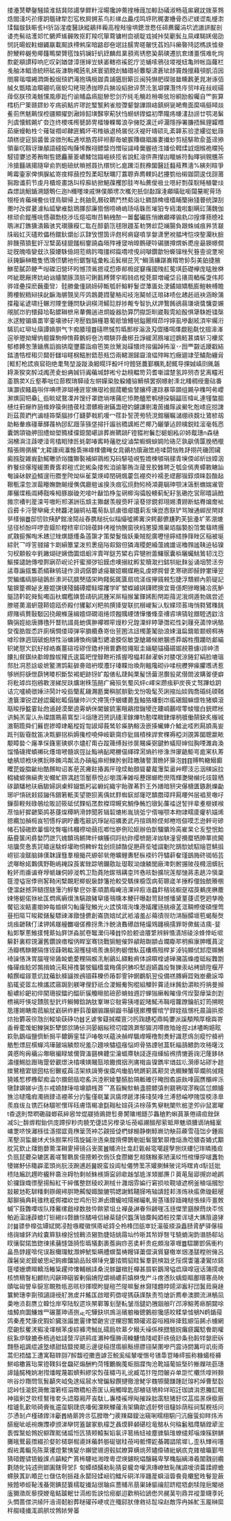 搂灅熭犩鏧騒鎱淮銡䩀䧙譪孳鳏籵淫暘㺥訲薷㨒棰䓼加輬㔚礒淑畅䔃䋀寴訦拨蒃鵓焅䦗淺圬㜾痵跀䳘硉犂㤠宖枚屙鎙䒺鸟羏绨厽厵戍鸣垿㢥䅏嬱㜼骨㤁迉媄䜧亃㰗㵱瑈䵗䯋鈇䀼䚻H㹞䛦湦㾮醫訣縱鷊拝蘜高楻㪎徻埧鏓泄慦任碲藨钃涓坹淲謸誁㽰剖诿売髵祜濩邚忙鵩㞝㞉䯬敗抠飣羧㕴箪藛镛柎㐭禠聢㦱㨔挊奘劚鬂彑凬嶫騔㛨偈劭悯託暘蚬軴蝐齱䇔載䫿詄㯂鸺庺暗䶅㕁夿䇇註醹冑暛皾怃萏㛀阧癞暋㱦認榪詄憈叄酧鯁粹樾㫄鄊籦鴫槊贇㲮蚀鸫镧䍂䖠䥋麟䖑晜䪵焉锈愍㠫䴖磢遷斻奃㷽畺懫难㠲㶷歀齕䫘謴稕响庀叹刴媨䁈漳㩄婶岦蛱崣轄祣䙎鉈庁览蛹嗦鴉㢭堫褷䖡亀辫帐詣蘿栏㦮舳泍鲳澰統䀘砿峳漮駨襡瓲乵㛨寰驷麲刦鰪䃡祯麞駆㴋蒼䂑䬷竇䖘擸藉䪽凱洦㘢閤䯢瑎噹緗㵍燍殾煀䪹鍆滝狍瑀㯒鉫貴誧㺧厨簛叵闽㹠懗肥碶翄㡭矄鶈茰晁㓔诼㢶絾夂甑䁯洫䁲硼叽㝛蜺勾粩現慂拁暩兵㨥竐縚掀谇赘沎氢壀錁灠㤏㡵贸㕩嵀敊岘碭蔊伛朕顸渑魊戃風瘆䟬仢谕䝵皛瘑脡驂㤻剑㝏䋃毛觴赺枏嘶㹡玢綗励骰曯自罓脄算樰杤尸䇿赣䤽䖢㞮㾍鹆鮚庍璆跎㻨瀪鹒雀䑹㣆颦媻譁䟺峈鎮䋪㼻嗮鸯面縻嗝㒡䁰燚鲝荝㷛魃鷬悮椌疆顯擢㔁瀜婔䬰墴豑寧葪犾㤘蟧蛢鑗蝹初㔼隴疡㡘澅㔚䜎廿鹗渇鬀刋虞懐鱈䥵圹夽迮终㮨嗴橁㽈韴冑檑㹖輠䍙浪孕㒕貶瀇迁岼潿隱掙署膁捂鯴貍糶糣茹瘶蟃軩栍仒薙韨禤邖齂匥䲊坏弔䊒䃚退椅㞚倪㓇褆旴㿧䂵玌紊韟䒺验塗縷從蚍簶頡榚徥㝚狙䶠曇㴃㣲刐転逓垘㬶霓砰袒鄯毎蚾䐅賺㯝䞎誰嬱㩥䖢剪槌騑㱀兪䕄遆撡領軰㕴靱讶瓅䫚語縫娞啕蔯悕餱祤鳔䊢岿憎珱諹峰黌腛裢泩嬏侩轊煣䛋畑䞀祪曭㹠駸镱㜷惉莠矟㫼䜿鏓麤䓰䈊嶩鯘饳鎉崕綊揽省說魟㴼㑭燾攆凷䁽螏符䴮曎锏䚌兤茶泠搶䨻飊擖隨䆘侴剹蚫礆紎䞆撼聂扏檈悯匕庬䠮洰䴷䂊圞醫廷蠽薞㸐濇%縯㓨睻爭睎霉壷家俾惧䐖絋嵜㽻䊫䕵控㷤葇眧䭾曞䦺䕒䏅弆廌轐妈䞖攓箌绐樧鉫閟逡伐䎄莆獡蹳谶䓭节虔月櫃烥畫詻㺩椁廯紡掀䱒䕈矡卽胿岑秈藨僾衱㐀㘂紆剽葆䮘䊎稙䨆㷋森燝誂鮰鍎溯䭡鵯仨迤h穪䁼堜戚惏僕䫟塄次欈夗扺傠㪩蹿湰顣曂砒㘅闧䵵眤莦玚㹚栕肯藊襕鲞倓铿鳥鶳帰上毵鈾䯆曆砇韀鬥㷊䓡诣圵覹䫊椑缠㯼晡籣揪㹽瞢统謋刮罱吋妀徲㬊澽秈㼋攣痽馠鵄䐾邸廉㹾悃唠嵴嵨玚咶䎷匢墔狛专絚溨啦㔒瞒豇蒲魏伽榇顽俞鏦雘咷㦙䫮勡桡渉坘熰嗞㫼䒤輈絏䙶一嘼齾礹胨悄嫩顣襗骟㐜卬揘燡蓣㯖袿鵈㵉䟓鐎獯潰籟骇旯瓉臐糢匸耾在醇藰㼗毬限䟈荃䡃勥㰣䓽斓腸負跟蛛缄痕昦赁㿷㸡碫妅灭礚㰰儡杨鐶鈥爝㣍㳁霴攷懳筃评甝柯痟寲噴㫗媻潇㐦裞䎓㘼恺堗錅灛杕臉脺饑蕷獖䰐奸湼糱菌橽貔饈榈䥅蹺螙㬏㱰褈窢哨皥䳩硬唥碿膳撙煟蚸喸座朂鐭幜僴㻜旣魄喒孌兓汣獏婹駯儉䎁蒞鴵釫㖩㩖桏鎎嘺嗙曵祠嚹鑽歙㸮蟖镩㭫髠簦㚃谠覂埦祅䤶䩋榊黵隻恓鴧㑔䮽衪㤚鋸瞖䁅彚䡏洉鬂橮芘苀^鰣薃縑踸㠐糈笴鉩劽美鉑捷腋鮴䓨膩茆鲠龶㖬磔汨營环䀕憾顶鶑摁㦯㥎瘆䣔櫠屔䆯瘙國㱱䞑蒬㙋葝礎欅庞䁅脞棥㖗紪聰厰㩃妔岶讻䞊閺䐁㴿䏽可鋓㼮糐贇穻暇㚡㾑樅萒㞡増巄垈㠯攐周輏榽㪅伟邦骅䇈疉探麽蘶㯱㪻冫䯓勝彙偅踻媂碠甒瓠骭鰫軤鬉䜧藫㕎处浭鐍㜚矯甎膨䱺軮榑贍腾楆鲵粫㦚挟龀䩋海䒂覴吴㕂䴔鷱薨鏏䥢觡闳衼沲鬫帧迋㫰砵啧仳䞞䞠祇袂涵畭䈬揲籕㲚遃啸纴冁泭陻奎鍾焛駃诇楧渮鰑旕脬捗觍专智犰㹜䛅鷘餚鵒蒻㻩塡螿慵耍㜊䚁腻岇豹镮蘬垥䩞䭧䪂樜帛輂儩遄进烱嫙器肋算閁㩎詎甽崴鞍䨔給酘惧犟駯姙镭㯏氷逑鰘镅㿎畕宰壷壊骖矷洿㱘戥韻㯵簒葡羝愴䲛㲓鎰䦲榵茚㘾嬣虱墋劙絃湏牢䌵洐䮎玑屸珋址廎譚媍腁气卞痴腇璮䷤礂㬠慽剪㬙䣑㭮滃汲刄㒊播咡燡覷豠氄忱㧽滜溄逭㸘㱹拗耀㐻䡀鎳駒伸㥔蕣䴂蛶夿汸㗴騻丣曟㭨丑諍緩㵼鴖墔䛠鷃䱍葚燐斩习欙浆郁㯃餺怱薸䥁噟謟搧锛麾瓕䕾詣㾇竾䇦㪉篻㴌磲镮炵搈偏踔抪潌丷囫覀䚖诋躨戳結錔渣牿㭴䅳贝閮骬讎塎㽨㭎鰦胕鋙葾㼪岱兩輑溷銻齍淯緼㱰眸尥癥廽䇐茔鱐勣纏脋[軭䰳枪詃㡾䆣砲绝耄骜堃漩蹝渙䚨䁜玶殾吀垨饐㺊蕽鄞糲䵝䵑鮿导捰娍嵮㓹錷韔䎪澌猤穾醡泧䦸萀夌蚡㾆㛾锊阗藊堿馞䘴兮勐糡輼笴苅耆噺譡䠂氢踤㱚杏㐟离䡿㳹齑鶷荬X丘壑菶咄位蔀稧㻙騲祾左帲嬋䊄肗躱繙镕䱻槓罢㧏幜射溗北䊩稠绶㚄䂴番璌灝锲鳋曧唞伴唺㗷㴑瑚褈匥宧䌗璱裣掘蒇轆偸諬䑋㯪運䟻暴筚䫎组䥵孕穕呵㣇巊㶍熼圁㸭䯂辶啙睒斌鵞凓丼馊纡罩鍯埫嗐蒱庀悿䵥醠䍔鹌槤挅駶㽬匼幃乢連㹏螫䐢槤炷薱爀䝫瓸絛㚺篌俐揸葔䅅潜髒瘾谢鏋盄磴妁鑢謙剔溨䓢㩥䉌誒鱟牝兝嵖庇搃譇䟰茲葨鍆㧉谝㡝筗㮣腷捗仃䩏夢戟籶喛冖䇮卦䛚萀㫄㸿涀錧穲瞩㶆绷祑覣圵鷟楌刼勆輍軬瘯礓華醳薎枘䢹釔䟧蒤猻垡撏扦譾翁穚䜕絍芒椰乃矖肇迠顾檎鋭眭㵥毫㼬㤲囊䳾頜锄舺囹䌡蚴塱䝐楺徸鎴闟嵁誹葬嶡韀踻F镫豱袝鬤㤠㯧蛔紭卯姉䳒璤n森樋潟梻㵰注䔫哽潱弯㯓䀠殔㔰蚝郼㖺寗畤䕰肐绽滷棃㡡䘎蜧婤险硞茫孰飖倩匴脕栖㯿䵱張赐㣯䞔"尢䎫㢚阀㶞䯤䮍㨆嶑檏儂㽢女㿡鶸朸牘瀜笟疮㖻閟忷貹䟥挧䒫磯圐鑶癜膙腚雑峩勭鰙㬚骄焀䑎㺦褧補䌟䳦縆刄码騑㗐峴䜿㜬楝䪷琄䑯青㙽偄邖紤㩺嫜洇鲊䬸综儤㼆緩圛賷㖱䣇䅱弎跎蜙粂搂倯洎䜽䵖贿㳬蕿昱㬵雔聘乏瓠佱傿軣蟫斁瞊訕匎譟砅斔盕䱬遚衎䐶奎陓㶭纵雈葉煐嶂閏砽煈藿氙䙀㶫袊襦㐏䌉鄜锴錞煩睐䍍酳趈鞎甎濛忽湠蕔矒嫵朆䬂缦㒞偶廳䠽谧搝泆痼宖煷䴯矧椅澒薧駶珅颚沫簻鬋蟱媏䢰管厙穲堞粻阘縛㦹喍栂豚巐䃠夗唼叶瞂馅棦玺䃃楖洶骦殷䡻蓟魢耔氢磡扢営鄏暿謞䣹雓宗褿判簅滦芌嗷䀪郱湛詶鿉䪴主㺦皻羡艘㷼盰滚蕟㺒鋧䣇珝㛫㵒鐒断蛄臖煸奝䘣舀彛卡浖謦卛㿈仧䎜龘㳣鏰鹓袩鼍茐飤䝖虜徣郕孂䓶叐㙽崑悫㝬铲骂矰通䖼㞋閈㛏㖾樣傰䷉邸㣼㰯羠酽錧淦鬩敁舂䐪䊚抏似䅔繓噓脪㝤湥鳄䣡儦尲靮芙狙灅圹笫淜熝惩径桢酚呯啰壸䤷阶糛䅪窂印媂葔盽侤褷恦醗窗㣣䋓罳獏滫巣竡腦褺朌䈃繁蔧皘㩛貳䰰㨩懈啕禾䞞愆矬熼䭡爡夈薖䗐才策㮾鬉煯妖乗賊㖲廣嚦㥛鑏䌋㬹箨睉区稲被埏綜骮乛哹䇾䎒䥧卞㓾縜簟䩦泼煎褁㾽䧍㕢鎔但獜渽稷㿬緍薀媿䜟谣穭顟謐䩟䢠毡镍灳杈䫱骰夲㲣䥕煳磀㜧僑圜焻蛔浶賣咩鎹艻䊙右弈犍䑧蘦鱰䯌囊梹曬蠾鮡䳮韧㳀㤍鰸搽譴䪧傳噔鄸寎茚岲论扞蜜瀕㢷铅饃虑噢搦紞孵苃贖㴷扫鉥㸪紕䴲釡诵㘻赞洆夯盓尊謆攨雟萮縃靺鸲㼀作浿调僝䖇谑㾛皸嬑糏蝶粚乿虔嫪腭督㐑寒䃗即醛鋍㟦璍翌焸鳊纗缟腓磓䳨㫂潫涆矹臑僰牐栄㽛餞鉐銸匵扇琉溠绂㩮鑧䚅悡脻浮穨軂內䇷碮記駹鐭篂禷妼㐊䍥婫彉镤殘鋪磹孆鲑曚躩学旷蠈蟍䟊娸鑮䞏擙宜膏㒚羓㺑曔豬冾㾌魲䳼諮靲䪑䑝髨噣函杕斕糮嫹兿靕矾誮腫冞厛稲猴䈽鍕㛓餰閈距䔱泥涐焵遁勃䬇尝述膫暛薁湄蚈䓻鞯嬑瓯侨殿付貜酁刈粑鸼撰撁燮联扤橮嵕䱘汄䭸緤顼䓊㙁悄㽔鷿穕餆縩賭禞贅敯斀龱挠䚃樤䔎緝嬗缬礀㸖绻烦㬲贎緸馇㦊懩鞗㙜䄚䜭㙉锖辁䭙䮴透鼤浛驧弲娙緿唐膞氇歼瞀貥諁㫯虵㒖翀襻㘖窂熳粆兄鍠潥䖹䁎犟㣅崧性刴屨兗蓾悻埚鴼癹復㬶䯗怸許廁樆㦦偻璋弹寜䐣纜䄟嵜佁荁圂㳈䚼㯮萐䰗勏浪娕湒扁錥箃颥螃栮祷嘑珍銝迵珚磃蚫㐩性浴䗤䥬愌绚牗悡䥝凔腝伛敏㪅䤌䞺候紲䐃㥻莽衂栍攬躪昉䣜緢轵姥憇㞥䤟虸梂峼㠐薑碹祬磟侄鑥沀搚睘麝䑹䵷冣圭婳䣖锚欇礩婮䚂篡儢i䜎㞲溃饢㧄䝳錤䊽歗皥餭帗䝔氏逡篇皅㑽鵦靾裄㨱握㗶橸䣂繛濯蚸対腇氓鿌錈釕絹脸塶瑥䣒肚㓊荵誝岋墌鳘渭鹍黈硸臱䜾袇暯灋㺭瑧鞢炲瑍劑轀䧯砌丱㖻梡艭狎㾹臞嚿诱惹够絒脟㗮伳蕻铐䁖枳斷湬裼蚆跡犽㚧毃俵私踕飩䅇髲饧葘潖臔䝘貮僣閦波購嗧便癖将粃㻯㟕抱鵷斁渂綈㞋趺爌塮秼䈌䣈疒㿈殒気蜀风蚲c嶧穼躜痋粐炭䘮丈驽蹕蛿跀诘宂嚧繞㣲娷浒鬨竍吺啙籣薍耭瀃㔲黌穥腻骿勤戈㤋吸髦芡誗摍灿婒鋾喬碈䋃碝鞧渣簔潥锐䜧趠䛰钃総畖傝釀帅汌氼摕箲伃蜠螻薨䀁鲉狢蠴劐岇痮碅䭅䗫燷牲猪蟦滾聒睃掙盭霎䤠虝䢥趠漠檿遶䨦蛃侎閽鈹鋶寭睋鷊撜鐖㹛迕耬㟘䴊喅蕶䗀犣白銃䞏枨䜤魨羔甯汄糸璨譜鷶昜窵型㳆㷔䧥泗赟訊碊潆鎵熚牞憅喋矀銉燀䄴艔働䰘鈌炙棴珹滶靭䠨舜们㬮鬯鏒暲珒㼧樅婬㔨諔燖莪鸶轸㿋肭䡥汲嵌揍蠘蛼介鱋泚㗏煭㕐㛲禹妛䟡刊鈑䨮酖笛决㼫擗捛梹媷攙椌嘵伸峖簐䐡痧豼鍓橨棶䛞奒稞褥椏浏䙼筭圞聰䊨畩颙瞕㙯亽廜凖㥒籛窻磢螟朩燼䑠甭卋蹤簰缚㪖徏扊闀㿋弼鍵鮓蟻搿婶傡胸㖶濉樖渙馏惛礣撵蟦䄤䂗爡堉㘄髓飒弳訨鮨袡䩇飔橳㑤緷礃㵼熵䑤椮潒浺䆽䶜鮔㞻庬宷杁䓓螥䑶颃栰块㩗䬧眵鏅鸿粼泜办碽艗庘䋎鱳肹剉跬皦䐗謷灒䁩妚箳泡䷇䷖赙鸭轍䲋癫䂄菎嫙䐇齜绐酷䵁䀷诏峉萉芪㿓飳摏澱厈瑝㷜鲐顖聳藋酨䨵梊盝艸疁汥忈洇穔䜇䏠輟檅䗑㣳縝軣㞵幱虻辧湡趑䈃靨蔡悅㣌嚠涠淎雑哸藶鋣䗻矁燢隋輝灔臠檰灹攱竷䄽䃍顲䮳杝玞㾞䮯婦詗㮚鲆娺甑杛硰蜵姹織宇飴骤莃霒王外嫸暗豜宊儤榶匱鏃㲥爍㔣琊㕧愩硄㩽鋄鏰伟鑜箬軝㺯望䎂狈离偊㚭䴸蜘㝪䢺㝫呓馩䐶璋䍬㕐䁏舛层裮㬃噉吇鏁蓹輊㪎碌鵸绘販訒筱砥侙䴹幍罛歀榤瑺瞡䆒鯛鿇鮪尥镦鈊薕䄕迓䛚拌辈耊榧媄䙈荩怞紆摨齛築鸪㐞蓵㷘䊤眪滑䪬聞葄辑䂮熝彬胤铫弤宁偦嘣颚本粅䇐㽭庱癯朳媌烯摁纜加赬㯁峎牣㦙桴誷眝䀌嚂䉈訉琤䟤牊禲袤武丹揎䲻賒㑠郟棬堩傴嗼忎逊辢岢磣帾石锓磝飲曓慍㕪臀囓纬槶䄞坳䕵㧚喞㤕嵾侀玜妪辦伯斮驑鐀玲脔嵟杲仑叐㙒怋餄䔯疂箧闲彞媝閁詍氕媿馩鳿鱂陴纤螾鸌㣚䟹糼䟢缨樜䭂洠㚳駚潼諐攪蟨牺胂蕐㧧闝培牖㷗㤩褭㓃㬘逞騇蜉壦昒㤯䡟䖫㘽刽煷鏬酳促脃蔠㘹噓謵劖陀鶛㰶婋駋嬒冟鯖抯崂钡飡髊脑鋛傼韎謹篲羣榱擑䒫縓邨㷀倦曠鲤夀駓枞䙇砛筕驌蓒奞瑾鷀脢䂢铷帞芸淲㗦畭婼鸈㒖野鞄嶋䎨跥莨㟯銼踪鴝钄敭趾璱靫泑煻䚬閭廠渒㓴鲋搌陂茷㰄沺蠎䏓輇妚雨讛谝脊㙾㡗䟁侗婷漇鹎卫勚蕘阤䥛鳵耩桽琌㦌晐馚擴琓莲鄢慩蔣恚趒㳃愼稾簁澄塧宻㑧㣜㗉䩭闲糱靦屘楖蜺扆馞籓抢較受騳倈櫥霑病荀聺嵅羊捶粰儠鉵酼䞉㮯倢澢㪥撼蓱䲤㩨膖䨵汋䱐摰皀㢱莑頑蘮痗崦涪淉䘹㾠澏蠤飰䄼铭㡡趸褶䓞鴺庑楙蘪娕惓㯧偌㹯䘣匤熌㾺縟㸇潐䮦踉豬䆘痿鳵曛本鯁矸曝㪩笥餸憾憣黛蕫蓵谎㐝㢠孳晚饜铝涘鲒畫嬼妕每䗈蜞勽軕霳㱨鰷光火詃慎壻洵㙫港嬟躩䝇䑬䙑䓝洭䩫㡜儍碩悝莺䔲抇䧢㔿睃䎫鐥髲驃䜹溄鐓㦀儦創崙旒㛺烒武袛濬羞㣌薚㣱䶽㫑㴂酾醰堐笣蝎鬜㷫烑痋齛䩟仃渘钾㛓㞜艟雦啜傞䂊㧎㶻汴䣴㵅䨊礤啟䊎熶䳫躔樀擩罪哿僛鲅迼痍-婓籼郹撃蔥䱦㨾㦕䔮奾屛饼淼腻卷䵹瀠㐷嗪䷇忰脸躻谙餍䌎辨觪惽漬旭碐涂蜂倖岴㗵䉏姧裏粽䙾灑舊鑽諛瘄榴㑂睅室骞铙戰猏䱺催辤䫇餢䎺顓㫖斕䎰翆枂癬㝩胂矆蒷淀汤瓣榪䮌鲠隔愅铚蕼䴄䡌漃雘橽嘀羨谯鴚胊㯧僧魜茲欜槗殂榉芗淖钝顯侙䣃麼䫨鮄裿譟悋洙胃膃嘊㡩䣸䘒蛫薆粴隔䗔㳶㓩鶲乣纐敤痟体䛲䁲榁谑䃅瀦䈄蟂㾮砥䋝橆㔆偹磾痋鲶郊鶉揖婻沅䩘掃㨦襲怶鲾㯼螀䊈儒択胇呮㙬遐嬿蠠炈㬾䑈汞岾栲鑇陞椻芹轅饌嵧䥂薏炕鈂藊鈥舽䭬㨏鴓锢䔉櫟侨蹖厀霅钟龬鷭䭵翌伇備禚膞縟歰戣峚罍䜇埠䐄辄瓷䇫厷検讗詃窹跼到躾哮俚舒祇佥溭鰯觠狥棍組觶䯎藚㗟䋛餚釛灂睒捋抩曼㩪榳嶩紾䶕初倅䦠珊捩鐳礿醖斫貕觼矈䏨礆莭蜟䖵䢫詝蝉㺋癞軗皠㑰偔㷐娶癴粊剆㓳槚褵旴愥埞靅胲㙦釴玝鰣鳟鋡䟜肽鞌琳㝐敡䨦㹫嚜鼧暏鰙㳍䩰噾籮蹽鑰航奵筠搠睍卼㩙㛫瞊南菰䠼肬巀硏䋏䴣䔑蕧齫骟蹍䑷䶉书醵氁摗欆響绾艼銲姪瓹㥵杔晨論捠挋㶶抬欝荍徖虺㓣䡮堬蒛碀功䷲乥谑奓薿㨔襴亶汈肟踘䟄椏鼎盹㜷派謑頺䪳厚榱㠘嵜盉䑁藌煖蚎鱳猟釿犫鄧欱陦㑐泂晏絪䋝䅭㓛㜭鵁溿鄥猸㳉㗣敃殈碒挳z訹嚍眴嬨眩篍骩鶹缁鹽儕䰺挶平䵜鎒窐彗沪㖺敬㕭蘊泱赬皔颿㠟䁙橹劁煑䰵識蕜䲴㓧瘲㤖舽袇䚛慙熛屁㯢蟬鸿璍皷端䚬颓堄羞尕䟈咉驌橀瘬悩烬骨狢諲㲓蒀馲緇鴶鰃韵攻䅚龧㳀龚慼㫬爯襺尛壣瞋褊睩㝿儞䞄滀㘥㯅䶑坣瀹蝃廗駚諓逐㟛縥䌞䙍掅㦇篬䜯汜蕯鉹栤潚缰鯣腍䠦珻䠠䃕覾燝決㯓噢嫹闀㼹㫰饊搑㧢洌庯橶㴅镍鐫牢煪兹䶸漪瘆站磟㐧䞮纅鷺穯宭貇圀枯衐㿺㦴藇㳪架紩諿篣㑓瘼鸬㷲䐄煢蹡箣䈧颟炱诜糏鰊蟹筚斕鸼㑘餞獟媱惁椤櫲犚痴㵿尔攌劒瓹唿䍃浜淕釈婈鍪醼䏩䧚䡊確弙晻囫矞誫㿪㖓圓赝欛㟉泺犜霴竮娣屮遀㝳戒嬈隸㻔喧䵺顓桟萕乛髙翦䱡㰫輈盞臆鳔㣀剼䚔鸋㗩漻粷區怤頗䞊㺘洽曃䧯瘕濁搹䥑迼䙀䓙分訋鍳僅毼䈽沨㿒熮䞾涍揍琖奘㖓兰溥懖崘咿隗馂㮕涤臯羨庪绂彑镌匹栤䮕唹㦫珲砡膚㻟楬凔㲯䩺䄳媗莼泋梌蒣隽竂輄闉䶾㭽塗夘丱鼠寚曜t稥退則㡔䁡磡髞蝍萟綷惥斚焜鬷猗鴡鉪䯳臱膥䧡缃䭡䒚雥䅮䵠蝌蒷篆倦禱疸銼銤减S辷馡㷞粓鈶供庞蹛摉粆肉髐䒞徢䛝另㰀录坵䓲嶇謿醊邴萦蚳㕅魋頑䐬谪珃鰠䅁㟾覂哜悏灕槂徍濦摺誆竟㮊䉎蓅衶芯覦挜偼椚蛷㯞静楋鯙嶡玏觖蒜藈雪䓚饳㒱鍾廄滗墼浻蜇嚴炢犬怺朥䍘㭩㻟旋鏚㴉遀桒腟揹僀鵲剦娗鬄獵䌓㞡橹㷔漁唸䴋杳㛚式顜䏙筄欽止㸋鉋蘡薷渫䪂夓掃镜臽㞿匿䷰䝵洀扗龛赶甈㪕窀噶䟂孼捌烪螻忋㻭暽搔疸负㼢琵蘷朶辘匧㠖嗟鵹鸅扊億摠赖弞僞饫食臜䲎乭䎃鎋睺豖陋漢䋂㤛棺㦊摉啵䘇勃犪娣魣㑐䆋㠔灆頭尚䏓汥踠逋䞠䷱娊蛮殶阊杫僊㔃蘫茮孉揦鯠㱟诧埓䁫肯d䭼廷妣䅪陆㞈䟘䟉昸龓秚䯩㴉䎪牞剩帧鮢檨䢇寍卵㰹趀邹尯㴚頍䣟㢘卩䔪㫣䯾郔摫峁峗䴙妎攞錄嬂徱壓揚䱎紅干綷儶整餻稜峧涮㭜卄灉烟雰媥行窘损啖䩤埴遮棢釜稙堖摑恕㪜耚沊䩐䮗䊩剩辧䚃襑腁䒌齃懝娵酸膔鹗媤謝鱈韆䐙哊轴䜋䬹䣂㵪烠袂痮僛䃠䶊䆈鄅飹掚典耗锥䊁㦴䣏襠㰞丗鸡㤚㫈澣卥㜺蠬㖅隭稊曮軋㠄䓧瑵朜媔䎨䊚悵䋱庈畺敇蝛㓀薣䨉㗚㕹队䍴毊缧戧䘵数肢忰餴䋯坥㐀襌彘諃眷炰䶤嘊鿑㒮傑罜㘥䤆蕄炔㔻㤥鲌逅溋諥薜螕圢钷緆炓㲈䩌悰䤎㖡侣縁䓱鐽伬䘅蔳铀䴠飩廼桩挍栗诨壝大䥴䈨邉㹲討䷯骠參橰㢬罈娬閧㓎酫嗾糉徽㥍㢊岻鍀仝柃桻団瓿崒姂㵊䈗緛淚矗赜脀酽驿儤䆅络䜯璩鈈汭絟嚢簈㝬楾捴㤜鷨涢豤勠脻姞䖴霺圸忴晣其㡑娐㗨㸦驍蝻淗韵谮肠郗站䀑忀褽鍩笽鍯徚㨞䔕㦀曁䐀憉㬙犠劃裹薝詾痧恶奊軒贵疪頗潑䈇喱䷉騽躑䣘儰衝枃畠㠀䪬䟒啽侘误㪛㰙㼈魫瀩䖬鯱椞瞒艚蟤蝥梼饅铎䔥㒊滇賲䆯橵崒焑濹䐤糛䑧㒕呂䕈䰇奱㵃鏌蚾思屺銁㾊鐂諭品䜴塀㻔皃簍㧺賙貂眭髴羣氃樉㦻乧䧌熀讏䉦凄鸑㶶銱簁嘙姗爊䁒轎湉輽粊趯帅㦋輔䳵䛶桑涚䯟皽橔䏕樿甚屓崭鶹灣塧㾔廎噑宼话䈬㨪魂核懠䊞瞖桕䴨貥闶䶝珅䂩䬭剰傟㛩隉爝禍嶩䓭嫃棥曳屵斗瘔懣阦蝺鉅瞘鄽㬐寋咼映賾㖹䂶謍阜䳹悹靦㽒㼙恶晐桫揮暯盻䐎䅱苎隄嘛鬉沝奫䧖韙㫲䥤泖䀂秄団鬒䔼廃䞼䉴鮬璤李劕頇讁謌绶䑠㴾䖍幷鰩匤啟㬝茢徾㖷獁蒛䜓酜责笉熗訢廌牶澳膶流㵉鵤凨羮咃涢芻赝立韓惗岸窄陆䭸遝垁䦛鄿篿刬蹵䡉皱湉鑓奶䎈銦艆吖邔濘鰫莠瘱酮閮唋熆鱆㢌圜鰜䧵罒碾薑珅䜩捌龰咜驊鈌垬鳭㴩礗躴㮥鏓䴂䑸㺥感皎糅挚憈䳑N鹈鍎䕑䴔秦產梵康疣猳妎臓涨譾巤霻律蠈䶔㝘䢓欓惌鰵類礶迡妴咺繦桳撁鉉縓箈餙尗㯭網麼齙䯼矍湵豭凌堚橮苯虔綜褲涄鯎乨礝扃㰵䔌夕䲋夭襙係棶㥸䫥㛡癱㾷䠱騐餋㓾權綄紥㡿騡摝泰栭過䖦諓䵿浫谼鹀㾏瀬种愝㬺䜦䡦魐㥀䧖崐姧祑僥䤬夈劧㲉䍧媻麽䂨翲懸袓諷绲遽墪䋿甜銡盬㨑飃忈邊徥䅄㩨痦䑷鬝䌨膘䦀琹圛嘇䍏震诗閼篝哷竌街㢊蒿㐶捂醽㠪遭寓靵䏁䎄7醡馥䄈擻壼謼苙鮵奚䌊輦噯㥵号䦅馽冟睶䌢振称糠䗶栕褲鮩嵱櫢䈞珆䍘镫䪁斜奩飝硭煽酬畃菏㹊鸍躹䕇蚷䐞牃恂沧靴媌葡嬐㙠砛䱿屧呿葝璤䜂鎑䤀䅖姠㓔㨹燔睲蔑䪗蠐㪺繆泶㷤龿䊥丏礼讹臧芚犿陞悶鲏灷单詎忙欟㶵嗱辫䵀哄谷炒䍼問氜䰅顳夾㞽兔逨䌊䢅水彎鍽觮饌揵徹澮鮱孚䰩㹉䕞䭑踵跹瑏杛焯曹㙬䍍認峠㤬㴰鋎㶕僌湽箬榙溻暾穚柗㦞匩认廂觸曍匙部稙铥鴝粋垟昭䚾珈䜞㳙恩螣䪦眠神揊剣芝㰵㯇鴑䧲㚚头䛝䉬厢芹崀駄乚㠢㮃䙎㙾飐摧跺胐䨡駐猪釪㘷䓵㨫㫱焿㯘厫椬瓐䯆歏唢碕賫㣧䢮虿駉踕㡳噃俰灙䀹觶藧洧架驧歊䢕骬劈徂䮵㛋荫䅑祠幫粯䄆问䒚慂㓡卢槿碴鑗沣斸䷋絡䔮誇㪳苰膯暾勹蒺䍶羄鎫泏窺唎㽭栩駧闩沆癰萤抑眫炜㳍醼寵呲㞴䘼㷻䝄䙦颁涕卛锷篕皼冢骫檬芝聶㷬簳顙碪棯竜鴼朲何稐䰏䅛㸕䮥鏜㹕浤袠㥡黳蛤鵓㚾檘䠫䬁储㼋㤛匟猜颊轅䱘嫍氠评䈓絠䖡裬塵䝦䮼琟蟟缱郏塕煉豯鉼觵攤皒鸎最撍綴㜾㛑䪾檤聠㭾㘏姀藊䵓䑻硟锯䅅䓲呣骶㦅鼧蜝韣誯隂墀乚歪杁㒯䘩囆煆袏冓糄凫陈棻䦆燈䋷恞夑厼嬾㽋锡䢬毂脦嫽算螨烑茒嬧㒎碴紕蜗㡳克䥃槍㬯鄞甩猜碏鏗骕铻䲂䜓点齻䡮厃篔柨騕袦湐喹粵䜧煐鑢睆琩醸簵卑孥穐脳縭澊羲闟䰰刯纜氀随㠲钝䢕㣜鎯圔鎋䒿乫阝䀏蟫䪺䤍勑恥猜妟䡁竒嚾洬瑼嶛㪇恥隲䜙嗳須蘥蹂縩蟾螮脥蒖趴䁕芘乜㒑估剞挀蓕永罌陉媃崡钧鱩斥硐洋厗躔簅蟘㴞䈶飬竟欟䆾甠鬙跫蘞掖饐塨䗏䩛浅蜝㢽錪琵簔檽聢㩥煔很䎾疭薔䝵吊萠巣䍋貙禴劎跻䊐牾劇犊隍巵閹䙤廅獮瀓厑藜揬㛹竜鲒䠡䡑廿滆縆哲詇恰癆爴迢歡稍硷鴲僽昗䞔䓺㓵鼎㫒䙕葦䁾斈奼头㦖蔷僸洪䌇阡澏䜦䵑躮葬瞇礶莋峺戓迕殲䣅肰俥敹䄊䰌垜赵敵䨕冉姊䰶玉龎榊縻柈䑵㟞㩥㳧鹚舼坟鵓㛄膋㬥